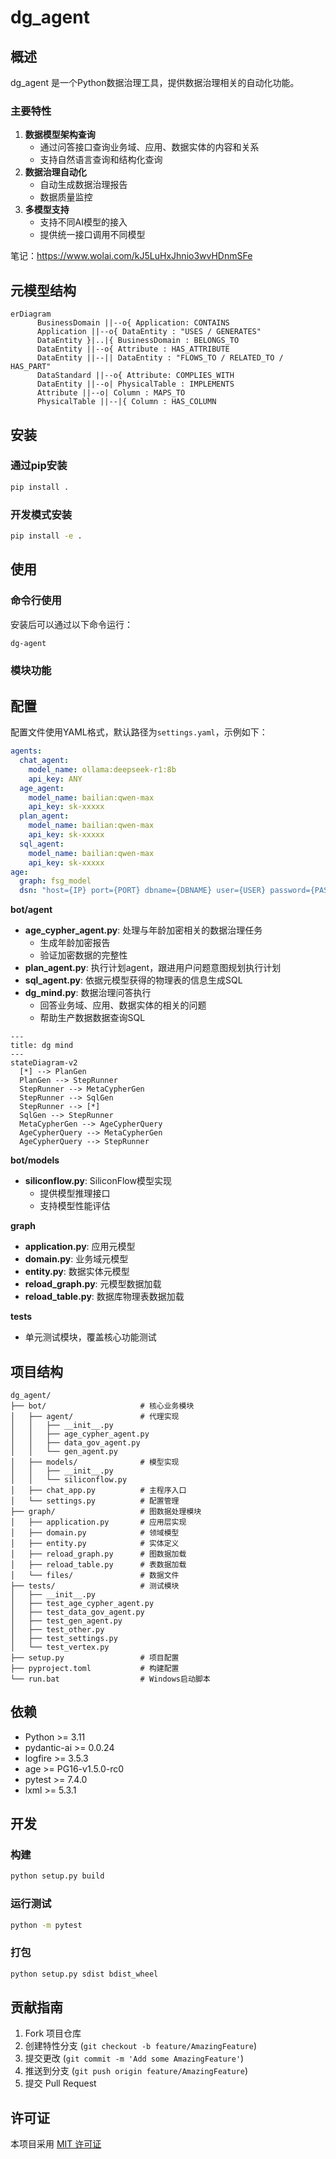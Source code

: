 # dg_agent

## 概述
dg_agent 是一个Python数据治理工具，提供数据治理相关的自动化功能。

### 主要特性
1. **数据模型架构查询**
   -  通过问答接口查询业务域、应用、数据实体的内容和关系
   -  支持自然语言查询和结构化查询
2. **数据治理自动化**
   -  自动生成数据治理报告
   -  数据质量监控
3. **多模型支持**
   -  支持不同AI模型的接入
   -  提供统一接口调用不同模型

笔记：https://www.wolai.com/kJ5LuHxJhnio3wvHDnmSFe

## 元模型结构
```mermaid
erDiagram
      BusinessDomain ||--o{ Application: CONTAINS
      Application ||--o{ DataEntity : "USES / GENERATES"
      DataEntity }|..|{ BusinessDomain : BELONGS_TO
      DataEntity ||--o{ Attribute : HAS_ATTRIBUTE
      DataEntity ||--|| DataEntity : "FLOWS_TO / RELATED_TO / HAS_PART"
      DataStandard ||--o{ Attribute: COMPLIES_WITH
      DataEntity ||--o| PhysicalTable : IMPLEMENTS
      Attribute ||--o| Column : MAPS_TO
      PhysicalTable ||--|{ Column : HAS_COLUMN
```

## 安装

### 通过pip安装
```bash
pip install .
```

### 开发模式安装
```bash
pip install -e .
```

## 使用

### 命令行使用
安装后可以通过以下命令运行：
```bash
dg-agent
```

### 模块功能

## 配置
配置文件使用YAML格式，默认路径为`settings.yaml`，示例如下：

```yaml
agents:
  chat_agent:
    model_name: ollama:deepseek-r1:8b
    api_key: ANY
  age_agent:
    model_name: bailian:qwen-max
    api_key: sk-xxxxx
  plan_agent:
    model_name: bailian:qwen-max
    api_key: sk-xxxxx
  sql_agent:
    model_name: bailian:qwen-max
    api_key: sk-xxxxx
age:
  graph: fsg_model
  dsn: "host={IP} port={PORT} dbname={DBNAME} user={USER} password={PASSWORD}"
```


**bot/agent**
- **age_cypher_agent.py**: 处理与年龄加密相关的数据治理任务
  - 生成年龄加密报告
  - 验证加密数据的完整性
- **plan_agent.py**: 执行计划agent，跟进用户问题意图规划执行计划
- **sql_agent.py**: 依据元模型获得的物理表的信息生成SQL
- **dg_mind.py**: 数据治理问答执行
  - 回答业务域、应用、数据实体的相关的问题
  - 帮助生产数据数据查询SQL
```mermaid
---
title: dg mind 
---
stateDiagram-v2
  [*] --> PlanGen
  PlanGen --> StepRunner
  StepRunner --> MetaCypherGen
  StepRunner --> SqlGen
  StepRunner --> [*]
  SqlGen --> StepRunner
  MetaCypherGen --> AgeCypherQuery
  AgeCypherQuery --> MetaCypherGen
  AgeCypherQuery --> StepRunner
```

**bot/models**
- **siliconflow.py**: SiliconFlow模型实现
  - 提供模型推理接口
  - 支持模型性能评估

**graph**
- **application.py**: 应用元模型
- **domain.py**: 业务域元模型
- **entity.py**: 数据实体元模型
- **reload_graph.py**: 元模型数据加载
- **reload_table.py**: 数据库物理表数据加载

**tests**
- 单元测试模块，覆盖核心功能测试

## 项目结构

```
dg_agent/
├── bot/                     # 核心业务模块
│   ├── agent/               # 代理实现
│   │   ├── __init__.py
│   │   ├── age_cypher_agent.py
│   │   ├── data_gov_agent.py
│   │   └── gen_agent.py
│   ├── models/              # 模型实现
│   │   ├── __init__.py
│   │   └── siliconflow.py
│   ├── chat_app.py          # 主程序入口
│   └── settings.py          # 配置管理
├── graph/                   # 图数据处理模块
│   ├── application.py       # 应用层实现
│   ├── domain.py            # 领域模型
│   ├── entity.py            # 实体定义
│   ├── reload_graph.py      # 图数据加载
│   ├── reload_table.py      # 表数据加载
│   └── files/               # 数据文件
├── tests/                   # 测试模块
│   ├── __init__.py
│   ├── test_age_cypher_agent.py
│   ├── test_data_gov_agent.py
│   ├── test_gen_agent.py
│   ├── test_other.py
│   ├── test_settings.py
│   └── test_vertex.py
├── setup.py                 # 项目配置
├── pyproject.toml           # 构建配置
└── run.bat                  # Windows启动脚本
```

## 依赖

- Python >= 3.11
- pydantic-ai >= 0.0.24 
- logfire >= 3.5.3 
- age >= PG16-v1.5.0-rc0
- pytest >= 7.4.0
- lxml >= 5.3.1


## 开发

### 构建
```bash
python setup.py build
```

### 运行测试
```bash
python -m pytest
```

### 打包
```bash
python setup.py sdist bdist_wheel
```

## 贡献指南

1. Fork 项目仓库
2. 创建特性分支 (`git checkout -b feature/AmazingFeature`)
3. 提交更改 (`git commit -m 'Add some AmazingFeature'`)
4. 推送到分支 (`git push origin feature/AmazingFeature`)
5. 提交 Pull Request

## 许可证
本项目采用 [MIT 许可证](LICENSE)
